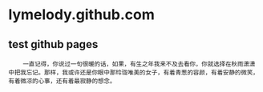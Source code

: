 # lymelody.github.com
test github pages
---
        一直记得，你说过一句很暖的话，如果，有生之年我来不及去看你，你就选择在秋雨潇潇中把我忘记。那样，我或许还是你眼中那玲珑唯美的女子，有着青葱的容颜，有着安静的微笑，有着微凉的心事，还有着最寂静的想念。

 

